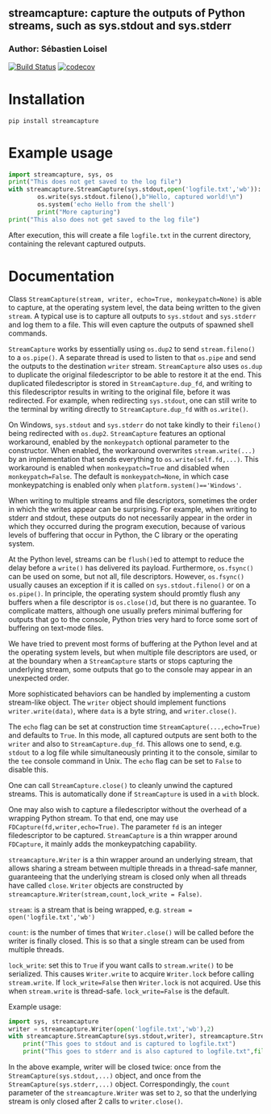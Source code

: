 
## streamcapture: capture the outputs of Python streams, such as sys.stdout and sys.stderr

### Author: Sébastien Loisel

[![Build Status](https://github.com/sloisel/streamcapture/actions/workflows/CI.yml/badge.svg?branch=master)](https://github.com/sloisel/streamcapture/actions/workflows/CI.yml?query=branch%3Amaster)
[![codecov](https://codecov.io/gh/sloisel/streamcapture/graph/badge.svg?token=NO478ARVX6)](https://codecov.io/gh/sloisel/streamcapture)

# Installation

`pip install streamcapture`

# Example usage

```python
import streamcapture, sys, os
print("This does not get saved to the log file")
with streamcapture.StreamCapture(sys.stdout,open('logfile.txt','wb')):
        os.write(sys.stdout.fileno(),b"Hello, captured world!\n")
        os.system('echo Hello from the shell')
        print("More capturing")
print("This also does not get saved to the log file")
```

After execution, this will create a file `logfile.txt` in the current directory, containing
the relevant captured outputs.

# Documentation

Class `StreamCapture(stream, writer, echo=True, monkeypatch=None)` is able to capture,
at the operating system level, the data being written to the given `stream`.
A typical use is to capture all outputs to `sys.stdout` and `sys.stderr`
and log them to a file. This will even capture the outputs of spawned shell commands.

`StreamCapture` works by essentially using `os.dup2` to send `stream.fileno()` to a `os.pipe()`.
A separate thread is used to listen to that `os.pipe` and send the outputs to the destination
`writer` stream. `StreamCapture` also uses `os.dup` to duplicate the original filedescriptor to be able
to restore it at the end. This duplicated filedescriptor is stored in `StreamCapture.dup_fd`, and
writing to this filedescriptor results in writing to the original file, before it was redirected.
For example, when redirecting `sys.stdout`, one can still write to the terminal by writing directly
to `StreamCapture.dup_fd` with `os.write()`.

On Windows, `sys.stdout` and `sys.stderr` do not take kindly to their `fileno()` being
redirected with `os.dup2`. `StreamCapture` features an optional workaround, enabled by the
`monkeypatch` optional parameter to the constructor. When enabled, the workaround
overwrites `stream.write(...)` by an implementation that sends everything to `os.write(self.fd,...)`.
This workaround is enabled when `monkeypatch=True` and disabled when `monkeypatch=False`.
The default is `monkeypatch=None`, in which case monkeypatching is enabled only when 
`platform.system()=='Windows'`.

When writing to multiple streams and file descriptors, sometimes the order in which the writes
appear can be surprising. For example, when writing to stderr and stdout, these outputs do not
necessarily appear in the order in which they occurred during the program execution, because
of various levels of buffering that occur in Python, the C library or the operating system.

At the Python level, streams can be `flush()`ed to attempt to reduce the delay before a `write()`
has delivered its payload. Furthermore, `os.fsync()` can be used on some, but not all, file descriptors.
However, `os.fsync()` usually causes an exception if it is called on `sys.stdout.fileno()` or on a
`os.pipe()`. In principle, the operating system should promtly flush any buffers when a file descriptor
is `os.close()`d, but there is no guarantee. To complicate matters, although one usually prefers minimal
buffering for outputs that go to the console, Python tries very hard to force some sort of buffering on
text-mode files.

We have tried to prevent most forms of buffering at the Python level and at the operating system levels,
but when multiple file descriptors are used, or at the boundary when a `StreamCapture` starts or stops
capturing the underlying stream, some outputs that go to the console may appear in an unexpected order.

More sophisticated behaviors can be handled by implementing a custom stream-like object.
The `writer` object should implement functions `writer.write(data)`, where `data` is a byte string,
and `writer.close()`.

The `echo` flag can be set at construction time `StreamCapture(...,echo=True)` and defaults to `True`.
In this mode, all captured outputs are sent both to the `writer` and also to `StreamCapture.dup_fd`.
This allows one to send, e.g. `stdout` to a log file while simultaneously printing it to the console,
similar to the `tee` console command in Unix. The `echo` flag can be set to `False` to disable this.

One can call `StreamCapture.close()` to cleanly unwind the captured streams. This is automatically
done if `StreamCapture` is used in a `with` block.

One may also wish to capture a filedescriptor without the overhead of a wrapping Python stream.
To that end, one may use `FDCapture(fd,writer,echo=True)`. The parameter `fd` is an integer filedescriptor
to be captured. `StreamCapture` is a thin wrapper around `FDCapture`, it mainly adds the monkeypatching
capability.

`streamcapture.Writer` is a thin wrapper around an underlying stream, that allows sharing a stream
between multiple threads in a thread-safe manner, guaranteeing that the underlying stream is closed
only when all threads have called `close`. `Writer` objects are constructed by
`streamcapture.Writer(stream,count,lock_write = False)`.

`stream`: is a stream that is being wrapped, e.g. `stream = open('logfile.txt','wb')`

`count`: is the number of times that `Writer.close()` will be called before the writer
is finally closed. This is so that a single stream can be used from multiple threads.

`lock_write`: set this to `True` if you want calls to `stream.write()` to be serialized.
This causes `Writer.write` to acquire `Writer.lock` before calling `stream.write`.
If `lock_write=False` then `Writer.lock` is not acquired. Use this when `stream.write` is
thread-safe. `lock_write=False` is the default.

Example usage:
```python
import sys, streamcapture
writer = streamcapture.Writer(open('logfile.txt','wb'),2)
with streamcapture.StreamCapture(sys.stdout,writer), streamcapture.StreamCapture(sys.stderr,writer):
	print("This goes to stdout and is captured to logfile.txt")
	print("This goes to stderr and is also captured to logfile.txt",file=sys.stderr)
```

In the above example, writer will be closed twice: once from the `StreamCapture(sys.stdout,...)`
object, and once from the `StreamCapture(sys.stderr,...)` object. Correspondingly, the `count` parameter
of the `streamcapture.Writer` was set to `2`, so that the underlying stream is only closed after 2
calls to `writer.close()`.

